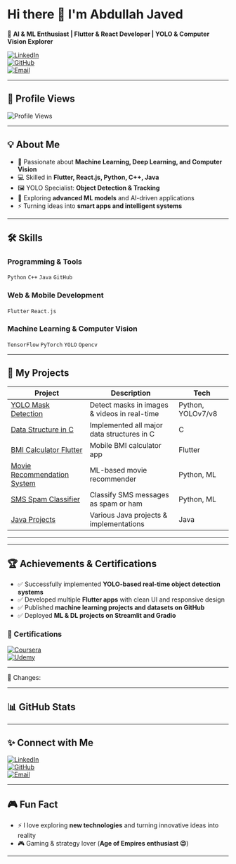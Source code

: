 # Hi there 👋 I'm Abdullah Javed

🚀 **AI & ML Enthusiast | Flutter & React Developer | YOLO & Computer Vision Explorer**

[![LinkedIn](https://img.shields.io/badge/LinkedIn-0077B5?style=flat&logo=linkedin&logoColor=white)](https://www.linkedin.com/in/abdullah-javed-a1b316310/)  
[![GitHub](https://img.shields.io/badge/GitHub-181717?style=flat&logo=github&logoColor=white)](https://github.com/abdullahjave)  
[![Email](https://img.shields.io/badge/Email-D14836?style=flat&logo=gmail&logoColor=white)](mailto:abdjaved634@gmail.com)

---

## 👀 Profile Views

![Profile Views](https://komarev.com/ghpvc/?username=abdullahjave&color=blue)

---

## 💡 About Me
- 🤖 Passionate about **Machine Learning, Deep Learning, and Computer Vision**  
- 💻 Skilled in **Flutter, React.js, Python, C++, Java**  
- 🖼️ YOLO Specialist: **Object Detection & Tracking**  
- 🌱 Exploring **advanced ML models** and AI-driven applications  
- ⚡ Turning ideas into **smart apps and intelligent systems**

---

## 🛠️ Skills

### Programming & Tools
`Python` `C++` `Java` `GitHub`

### Web & Mobile Development
`Flutter` `React.js`

### Machine Learning & Computer Vision
`TensorFlow` `PyTorch` `YOLO` `Opencv`

---

## 🚀 My Projects

| Project | Description | Tech |
|---------|-------------|------|
| [YOLO Mask Detection](https://github.com/abdullahjave/YOLOv7-in-GPU-Mode) | Detect masks in images & videos in real-time | Python, YOLOv7/v8 |
| [Data Structure in C](https://github.com/abdullahjave/Data_Structure_in_C) | Implemented all major data structures in C | C |
| [BMI Calculator Flutter](https://github.com/abdullahjave/BMI-Calculator-Flutter) | Mobile BMI calculator app | Flutter |
| [Movie Recommendation System](https://github.com/abdullahjave/Movie-Recomendation-System-using-ML) | ML-based movie recommender | Python, ML |
| [SMS Spam Classifier](https://github.com/abdullahjave/SMS-Spam-Classifier) | Classify SMS messages as spam or ham | Python, ML |
| [Java Projects](https://github.com/abdullahjave/Java) | Various Java projects & implementations | Java |

---

---

## 🏆 Achievements & Certifications

- ✅ Successfully implemented **YOLO-based real-time object detection systems**  
- ✅ Developed multiple **Flutter apps** with clean UI and responsive design  
- ✅ Published **machine learning projects and datasets on GitHub**  
- ✅ Deployed **ML & DL projects on Streamlit and Gradio**  

### 📜 Certifications
[![Coursera](https://img.shields.io/badge/Coursera-Neural%20Networks%20and%20Deep%20Learning-0056D2?style=for-the-badge&logo=coursera&logoColor=white)](https://www.coursera.org/account/accomplishments/verify/D8RO9JK9V55L)  
[![Udemy](https://img.shields.io/badge/Udemy-Modern%20JavaScript%20Certification-EC5252?style=for-the-badge&logo=udemy&logoColor=white)](https://www.udemy.com/certificate/UC-bc05bb68-1693-4748-96b0-e7703188fd10/)

---
🔑 Changes:

---

## 📊 GitHub Stats

---

## ✨ Connect with Me
[![LinkedIn](https://img.shields.io/badge/LinkedIn-0077B5?style=flat&logo=linkedin&logoColor=white)](https://www.linkedin.com/in/abdullah-javed-a1b316310/)  
[![GitHub](https://img.shields.io/badge/GitHub-181717?style=flat&logo=github&logoColor=white)](https://github.com/abdullahjave)  
[![Email](https://img.shields.io/badge/Email-D14836?style=flat&logo=gmail&logoColor=white)](mailto:abdjaved634@gmail.com)

---

## 🎮 Fun Fact
- ⚡ I love exploring **new technologies** and turning innovative ideas into reality  
- 🎮 Gaming & strategy lover (**Age of Empires enthusiast 😉**)  

---

